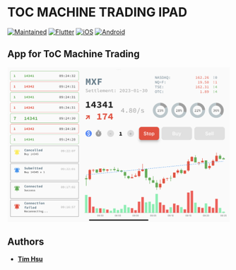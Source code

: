 # TOC MACHINE TRADING IPAD

[![Maintained](https://img.shields.io/badge/Maintained-yes-green)](https://github.com/ToC-Taiwan/toc_machine_trading_ipad)
[![Flutter](https://img.shields.io/badge/Flutter-3.3.10-blue?logo=flutter&logoColor=blue)](https://docs.flutter.dev)
[![iOS](https://img.shields.io/badge/OS-iOS-orange?logo=ios&logoColor=orange)](https://www.apple.com/ios)
[![Android](https://img.shields.io/badge/OS-Android-green?logo=android&logoColor=green)](https://www.android.com)

## App for ToC Machine Trading

![future_trade](./docs/img/img_001.png "future_trade")

## Authors

- [**Tim Hsu**](https://github.com/Chindada)

